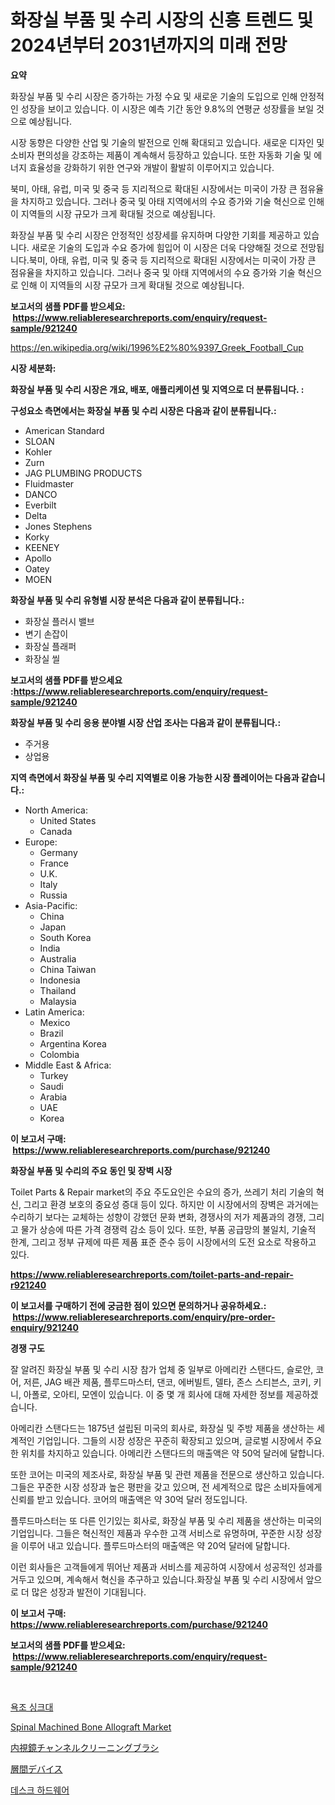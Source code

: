 <p><h1>화장실 부품 및 수리 시장의 신흥 트렌드 및 2024년부터 2031년까지의 미래 전망</h1></p><p><strong>요약</strong></p>
<p><p>화장실 부품 및 수리 시장은 증가하는 가정 수요 및 새로운 기술의 도입으로 인해 안정적인 성장을 보이고 있습니다. 이 시장은 예측 기간 동안 9.8%의 연평균 성장률을 보일 것으로 예상됩니다.</p><p>시장 동향은 다양한 산업 및 기술의 발전으로 인해 확대되고 있습니다. 새로운 디자인 및 소비자 편의성을 강조하는 제품이 계속해서 등장하고 있습니다. 또한 자동화 기술 및 에너지 효율성을 강화하기 위한 연구와 개발이 활발히 이루어지고 있습니다.</p><p>북미, 아태, 유럽, 미국 및 중국 등 지리적으로 확대된 시장에서는 미국이 가장 큰 점유율을 차지하고 있습니다. 그러나 중국 및 아태 지역에서의 수요 증가와 기술 혁신으로 인해 이 지역들의 시장 규모가 크게 확대될 것으로 예상됩니다.</p><p>화장실 부품 및 수리 시장은 안정적인 성장세를 유지하며 다양한 기회를 제공하고 있습니다. 새로운 기술의 도입과 수요 증가에 힘입어 이 시장은 더욱 다양해질 것으로 전망됩니다.북미, 아태, 유럽, 미국 및 중국 등 지리적으로 확대된 시장에서는 미국이 가장 큰 점유율을 차지하고 있습니다. 그러나 중국 및 아태 지역에서의 수요 증가와 기술 혁신으로 인해 이 지역들의 시장 규모가 크게 확대될 것으로 예상됩니다.</p></p>
<p><strong>보고서의 샘플 PDF를 받으세요: &nbsp;<a href="https://www.reliableresearchreports.com/enquiry/request-sample/921240">https://www.reliableresearchreports.com/enquiry/request-sample/921240</a></strong></p>
<p><a href="https://en.wikipedia.org/wiki/1996%E2%80%9397_Greek_Football_Cup">https://en.wikipedia.org/wiki/1996%E2%80%9397_Greek_Football_Cup</a></p>
<p><strong>시장 세분화:</strong></p>
<p><strong> 화장실 부품 및 수리 시장은 개요, 배포, 애플리케이션 및 지역으로 더 분류됩니다. :</strong></p>
<p><strong>구성요소 측면에서는 화장실 부품 및 수리 시장은 다음과 같이 분류됩니다.:</strong></p>
<p><ul><li>American Standard</li><li>SLOAN</li><li>Kohler</li><li>Zurn</li><li>JAG PLUMBING PRODUCTS</li><li>Fluidmaster</li><li>DANCO</li><li>Everbilt</li><li>Delta</li><li>Jones Stephens</li><li>Korky</li><li>KEENEY</li><li>Apollo</li><li>Oatey</li><li>MOEN</li></ul></p>
<p><strong> 화장실 부품 및 수리 유형별 시장 분석은 다음과 같이 분류됩니다.:</strong></p>
<p><ul><li>화장실 플러시 밸브</li><li>변기 손잡이</li><li>화장실 플래퍼</li><li>화장실 씰</li></ul></p>
<p><strong>보고서의 샘플 PDF를 받으세요 :<a href="https://www.reliableresearchreports.com/enquiry/request-sample/921240">https://www.reliableresearchreports.com/enquiry/request-sample/921240</a></strong></p>
<p><strong> 화장실 부품 및 수리 응용 분야별 시장 산업 조사는 다음과 같이 분류됩니다.:</strong></p>
<p><ul><li>주거용</li><li>상업용</li></ul></p>
<p><strong>지역 측면에서 화장실 부품 및 수리 지역별로 이용 가능한 시장 플레이어는 다음과 같습니다.:</strong></p>
<p><ul>
    <li>
        North America:
        <ul>
            <li>United States</li>
            <li>Canada</li>
        </ul>
    </li>
    <li>
        Europe:
        <ul>
            <li>Germany</li>
            <li>France</li>
            <li>U.K.</li>
            <li>Italy</li>
            <li>Russia</li>
        </ul>
    </li>
    <li>
        Asia-Pacific:
        <ul>
            <li>China</li>
            <li>Japan</li>
            <li>South Korea</li>
            <li>India</li>
            <li>Australia</li>
            <li>China Taiwan</li>
            <li>Indonesia</li>
            <li>Thailand</li>
            <li>Malaysia</li>
        </ul>
    </li>
    <li>
        Latin America:
        <ul>
            <li>Mexico</li>
            <li>Brazil</li>
            <li>Argentina Korea</li>
            <li>Colombia</li>
        </ul>
    </li>
    <li>
        Middle East & Africa:
        <ul>
            <li>Turkey</li>
            <li>Saudi</li>
            <li>Arabia</li>
            <li>UAE</li>
            <li>Korea</li>
        </ul>
    </li>
    </ul></p>
<p><strong>이 보고서 구매: &nbsp;<a href="https://www.reliableresearchreports.com/purchase/921240">https://www.reliableresearchreports.com/purchase/921240</a></strong></p>
<p><strong>화장실 부품 및 수리의 주요 동인 및 장벽 시장</strong></p>
<p><p>Toilet Parts & Repair market의 주요 주도요인은 수요의 증가, 쓰레기 처리 기술의 혁신, 그리고 환경 보호의 중요성 증대 등이 있다. 하지만 이 시장에서의 장벽은 과거에는 수리하기 보다는 교체하는 성향이 강했던 문화 변화, 경쟁사의 저가 제품과의 경쟁, 그리고 물가 상승에 따른 가격 경쟁력 감소 등이 있다. 또한, 부품 공급망의 불일치, 기술적 한계, 그리고 정부 규제에 따른 제품 표준 준수 등이 시장에서의 도전 요소로 작용하고 있다.</p></p>
<p><strong><a href="https://www.reliableresearchreports.com/toilet-parts-and-repair-r921240">https://www.reliableresearchreports.com/toilet-parts-and-repair-r921240</a></strong></p>
<p><strong>이 보고서를 구매하기 전에 궁금한 점이 있으면 문의하거나 공유하세요.: &nbsp;<a href="https://www.reliableresearchreports.com/enquiry/pre-order-enquiry/921240">https://www.reliableresearchreports.com/enquiry/pre-order-enquiry/921240</a></strong></p>
<p><strong>경쟁 구도</strong></p>
<p><p>잘 알려진 화장실 부품 및 수리 시장 참가 업체 중 일부로 아메리칸 스탠다드, 슬로안, 코어, 저른, JAG 배관 제품, 플루드마스터, 댄코, 에버빌트, 델타, 존스 스티븐스, 코키, 키니, 아폴로, 오아티, 모엔이 있습니다. 이 중 몇 개 회사에 대해 자세한 정보를 제공하겠습니다.</p><p>아메리칸 스탠다드는 1875년 설립된 미국의 회사로, 화장실 및 주방 제품을 생산하는 세계적인 기업입니다. 그들의 시장 성장은 꾸준히 확장되고 있으며, 글로벌 시장에서 주요한 위치를 차지하고 있습니다. 아메리칸 스탠다드의 매출액은 약 50억 달러에 달합니다.</p><p>또한 코어는 미국의 제조사로, 화장실 부품 및 관련 제품을 전문으로 생산하고 있습니다. 그들은 꾸준한 시장 성장과 높은 평판을 갖고 있으며, 전 세계적으로 많은 소비자들에게 신뢰를 받고 있습니다. 코어의 매출액은 약 30억 달러 정도입니다.</p><p>플루드마스터는 또 다른 인기있는 회사로, 화장실 부품 및 수리 제품을 생산하는 미국의 기업입니다. 그들은 혁신적인 제품과 우수한 고객 서비스로 유명하며, 꾸준한 시장 성장을 이루어 내고 있습니다. 플루드마스터의 매출액은 약 20억 달러에 달합니다.</p><p>이런 회사들은 고객들에게 뛰어난 제품과 서비스를 제공하여 시장에서 성공적인 성과를 거두고 있으며, 계속해서 혁신을 추구하고 있습니다.화장실 부품 및 수리 시장에서 앞으로 더 많은 성장과 발전이 기대됩니다.</p></p>
<p><strong>이 보고서 구매: &nbsp; <a href="https://www.reliableresearchreports.com/purchase/921240">https://www.reliableresearchreports.com/purchase/921240</a></strong></p>
<p><strong>보고서의 샘플 PDF를 받으세요: &nbsp;<a href="https://www.reliableresearchreports.com/enquiry/request-sample/921240">https://www.reliableresearchreports.com/enquiry/request-sample/921240</a></strong><strong></strong></p>
<p>&nbsp;</p>
<p><p><a href="https://github.com/LuckeyCorbin/Market-Research-Report-List-1/blob/main/6637587182068.md">욕조 싱크대</a></p><p><a href="https://github.com/mooaaztarek/Market-Research-Report-List-1/blob/main/spinal-machined-bone-allograft-market.md">Spinal Machined Bone Allograft Market</a></p><p><a href="https://github.com/RandallRunte2023/Market-Research-Report-List-2/blob/main/9059069125550.md">内視鏡チャンネルクリーニングブラシ</a></p><p><a href="https://github.com/DanykaKilback/Market-Research-Report-List-2/blob/main/6461055125551.md">層間デバイス</a></p><p><a href="https://github.com/shampaakter36/Market-Research-Report-List-1/blob/main/8240876182067.md">데스크 하드웨어</a></p></p>